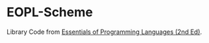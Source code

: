 # EOPL-Scheme
Library Code from [Essentials of Programming Languages (2nd Ed)](http://www.cs.indiana.edu/eopl/).

